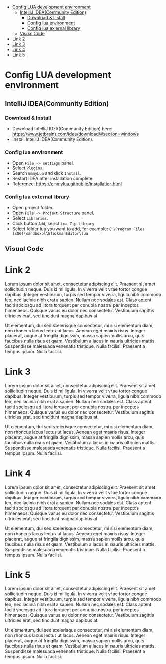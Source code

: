 - [Config LUA development environment](#config-lua-development-environment)
  - [IntelliJ IDEA(Community Edition)](#intellij-ideacommunity-edition)
    - [Download & Install](#download--install)
    - [Config lua environment](#config-lua-environment)
    - [Config lua external library](#config-lua-external-library)
  - [Visual Code](#visual-code)
- [Link 2](#link-2)
- [Link 3](#link-3)
- [Link 4](#link-4)
- [Link 5](#link-5)

# Config LUA development environment

## IntelliJ IDEA(Community Edition)

### Download & Install

* Download IntelliJ IDEA(Community Edition) here: https://www.jetbrains.com/idea/download/#section=windows
* Install IntelliJ IDEA(Community Edition).

### Config lua environment

* Open `File -> settings` panel.
* Select `Plugins`.
* Search `EmmyLua` and click `Install`.
* Restart IDEA after installation complete.
* Reference: https://emmylua.github.io/installation.html
  
### Config lua external library

* Open project folder.
* Open `File -> Project Structure` panel.
* Select `Libraries`.
* Click button `Add`, select `Lua Zip Library`.
* Select folder lua you want to add, for example: `C:\Program Files (x86)\sandboxol\BlockmanEditor\lua`

## Visual Code

# Link 2

Lorem ipsum dolor sit amet, consectetur adipiscing elit. Praesent sit amet sollicitudin neque. Duis id mi ligula. In viverra velit vitae tortor congue dapibus. Integer vestibulum, turpis sed tempor viverra, ligula nibh commodo leo, nec lacinia nibh erat a sapien. Nullam nec sodales est. Class aptent taciti sociosqu ad litora torquent per conubia nostra, per inceptos himenaeos. Quisque varius eu dolor nec consectetur. Vestibulum sagittis ultricies erat, sed tincidunt magna dapibus at.

Ut elementum, dui sed scelerisque consectetur, mi nisi elementum diam, non rhoncus lacus lectus ut lacus. Aenean eget mauris risus. Integer placerat, augue at fringilla dignissim, massa sapien mollis arcu, quis faucibus nulla risus et quam. Vestibulum a lacus in mauris ultricies mattis. Suspendisse malesuada venenatis tristique. Nulla facilisi. Praesent a tempus ipsum. Nulla facilisi.

# Link 3

Lorem ipsum dolor sit amet, consectetur adipiscing elit. Praesent sit amet sollicitudin neque. Duis id mi ligula. In viverra velit vitae tortor congue dapibus. Integer vestibulum, turpis sed tempor viverra, ligula nibh commodo leo, nec lacinia nibh erat a sapien. Nullam nec sodales est. Class aptent taciti sociosqu ad litora torquent per conubia nostra, per inceptos himenaeos. Quisque varius eu dolor nec consectetur. Vestibulum sagittis ultricies erat, sed tincidunt magna dapibus at.

Ut elementum, dui sed scelerisque consectetur, mi nisi elementum diam, non rhoncus lacus lectus ut lacus. Aenean eget mauris risus. Integer placerat, augue at fringilla dignissim, massa sapien mollis arcu, quis faucibus nulla risus et quam. Vestibulum a lacus in mauris ultricies mattis. Suspendisse malesuada venenatis tristique. Nulla facilisi. Praesent a tempus ipsum. Nulla facilisi.

# Link 4

Lorem ipsum dolor sit amet, consectetur adipiscing elit. Praesent sit amet sollicitudin neque. Duis id mi ligula. In viverra velit vitae tortor congue dapibus. Integer vestibulum, turpis sed tempor viverra, ligula nibh commodo leo, nec lacinia nibh erat a sapien. Nullam nec sodales est. Class aptent taciti sociosqu ad litora torquent per conubia nostra, per inceptos himenaeos. Quisque varius eu dolor nec consectetur. Vestibulum sagittis ultricies erat, sed tincidunt magna dapibus at.

Ut elementum, dui sed scelerisque consectetur, mi nisi elementum diam, non rhoncus lacus lectus ut lacus. Aenean eget mauris risus. Integer placerat, augue at fringilla dignissim, massa sapien mollis arcu, quis faucibus nulla risus et quam. Vestibulum a lacus in mauris ultricies mattis. Suspendisse malesuada venenatis tristique. Nulla facilisi. Praesent a tempus ipsum. Nulla facilisi.

# Link 5

Lorem ipsum dolor sit amet, consectetur adipiscing elit. Praesent sit amet sollicitudin neque. Duis id mi ligula. In viverra velit vitae tortor congue dapibus. Integer vestibulum, turpis sed tempor viverra, ligula nibh commodo leo, nec lacinia nibh erat a sapien. Nullam nec sodales est. Class aptent taciti sociosqu ad litora torquent per conubia nostra, per inceptos himenaeos. Quisque varius eu dolor nec consectetur. Vestibulum sagittis ultricies erat, sed tincidunt magna dapibus at.

Ut elementum, dui sed scelerisque consectetur, mi nisi elementum diam, non rhoncus lacus lectus ut lacus. Aenean eget mauris risus. Integer placerat, augue at fringilla dignissim, massa sapien mollis arcu, quis faucibus nulla risus et quam. Vestibulum a lacus in mauris ultricies mattis. Suspendisse malesuada venenatis tristique. Nulla facilisi. Praesent a tempus ipsum. Nulla facilisi.
